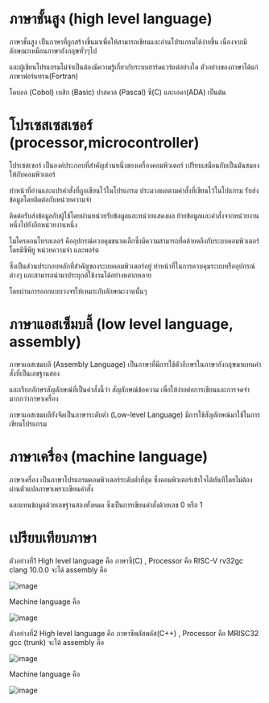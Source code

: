 # ภาษาชั้นสูง (high level language) 

 ภาษาชั้นสูง เป็นภาษาที่ถูกสร้างขึ้นมาเพื่อให้สามารถเขียนและอ่านโปรแกรมได้ง่ายขึ้น เนื่องจากมีลักษณะเหมือนภาษาอังกฤษทั่วๆไป 

 และผู้เขียนโปรแกรมไม่จำเป็นต้องมีความรู้เกี่ยวกับระบบฮาร์ดแวร์แต่อย่างใด ตัวอย่างของภาษาได้แก่ ภาษาฟอร์แทรน(Fortran) 

 โคบอล (Cobol) เบสิก (Basic) ปาสคาล (Pascal) ซี(C) และเอดา(ADA) เป็นต้น

# โปรเซสเซสเซอร์ (processor,microcontroller)

  โปรเซสเซอร์ เป็นองค์ประกอบที่สำคัญส่วนหนึ่งของเครื่องคอมพิวเตอร์ เปรียบเสมือนกับเป็นมันสมองให้กับคอมพิวเตอร์ 

 ทำหน้าที่อ่านและแปรคำสั่งที่ถูกเขียนไว้ในโปรแกรม ประมวลผลตามคำสั่งที่เขียนไว้ในโปแกรม รับส่งข้อมูลโดยติดต่อกับหน่วยความจำ 

 ติดต่อรับส่งข้อมูลกับผู้ใช้โดยผ่านหน่วยรับข้อมูลและหน่วยแสดงผล ย้ายข้อมูลและคำสั่งจากหน่วยงานหนึ่งไปยังอีกหน่วยงานหนึ่ง

  ไมโครคอนโทรลเลอร์ คืออุปกรณ์ควบคุมขนาดเล็กซึ่งมีความสามารถที่คล้ายคลึงกับระบบคอมพิวเตอร์ โดยมีซีพียู หน่วยความจำ และพอร์ต

 ซึ่งเป็นส่วนประกอบหลักที่สำคัญของระบบคอมพิวเตอร์อยู๋ ทำหน้าที่ในการควบคุมระบบหรืออุปกรณ์ต่างๆ และสามารถนำมาประยุกต์ใช้งานได้อย่างหลากหลาย 

 โดยผ่านการออกแบบวงจรให้เหมาะกับลักษณะงานนั้นๆ 

 # ภาษาแอสเซ็มบลี้ (low level language, assembly) 
 
 ภาษาแอสเซมบลี (Assembly Language) เป็นภาษาที่มีการใช้ตัวอีกษรในภาษาอังกฤษมาแทนคำสั่งที่เป็นเลขฐานสอง 
 
 และเรียกอักษรสัญลักษณ์ที่เป็นคำสั่งนี้ว่า สัญลักษณ์ข้อความ เพื่อให้ง่ายต่อการเขียนและการจดจำมากกว่าภาษาเครื่อง 
 
 ภาษาแอสเซมบลียังจัดเป็นภาษาระดับต่ำ (Low-level Language) มีการใช้สัญลักษณ์มาใช้ในการเขียนโปรแกรม
 
 # ภาษาเครื่อง (machine language)
 
 ภาษาเครื่อง เป็นภาษาโปรแกรมคอมพิวเตอร์ระดับต่ำที่สุด ซึ่งคอมพิวเตอร์เข้าใจได้ทันทีโดยไม่ต้องผ่านตัวแปลภาษาเพราะเขียนคำสั่ง
 
 และแทนข้อมูลด้วยเลขฐานสองทั้งหมด ซึ่งเป็นการเขียนคำสั่งด้วยเลข 0 หรือ 1 
 
 # เปรียบเทียบภาษา
 
 ตัวอย่างที่1 High level language คือ ภาษาซี(C) , Processor คือ RISC-V rv32gc clang 10.0.0 จะได้ assembly คือ 
 
 ![image](https://user-images.githubusercontent.com/98944211/161994144-6b0ad172-015e-4f2a-bd20-bc92d15d75c8.png)

Machine language คือ 

 ![image](https://user-images.githubusercontent.com/98944211/161994929-a7a33b01-ce58-4bb8-9719-2e6d3ea2f443.png)

ตัวอย่างที่2 High level language คือ ภาษาซีพลัสพลัส(C++) , Processor คือ MRISC32 gcc (trunk) จะได้ assembly คือ 

![image](https://user-images.githubusercontent.com/98944211/161995157-0e74247d-660f-4293-ade4-4cca7d3d322d.png)

Machine language คือ 

![image](https://user-images.githubusercontent.com/98944211/161995691-567d5966-c05a-4b46-9139-746233985060.png)

